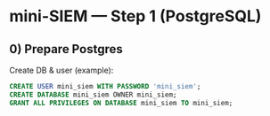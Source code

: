 # mini-SIEM — Step 1 (PostgreSQL)


## 0) Prepare Postgres
Create DB & user (example):


```sql
CREATE USER mini_siem WITH PASSWORD 'mini_siem';
CREATE DATABASE mini_siem OWNER mini_siem;
GRANT ALL PRIVILEGES ON DATABASE mini_siem TO mini_siem;
